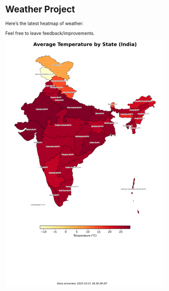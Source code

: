 # Weather Project

Here’s the latest heatmap of weather:

Feel free to leave feedback/improvements.

![India Heatmap](docs/assets/india_heatmap.png?v=F783F8)
